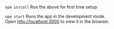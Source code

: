 `npm install`
Run the above for first time setup:

`npm start`
Runs the app in the development mode.<br>
Open [http://localhost:3000](http://localhost:3000) to view it in the browser.

